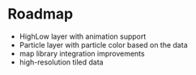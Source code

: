 # Roadmap

* HighLow layer with animation support
* Particle layer with particle color based on the data
* map library integration improvements
* high-resolution tiled data
